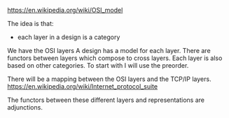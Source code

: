 

https://en.wikipedia.org/wiki/OSI_model

The idea is that:
* each layer in a design is a category

We have the OSI layers
A design has a model for each layer.
There are functors between layers which compose to cross layers.
Each layer is also based on other categories.
To start with I will use the preorder.

There will be a mapping between the OSI layers and the TCP/IP layers.
https://en.wikipedia.org/wiki/Internet_protocol_suite

The functors between these different layers and representations are adjunctions.
